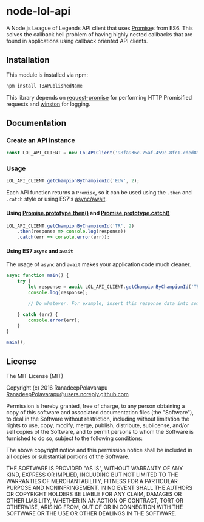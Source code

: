 # node-lol-api

A Node.js League of Legends API client that uses [Promise](https://developer.mozilla.org/en/docs/Web/JavaScript/Reference/Global_Objects/Promise)s from ES6\. This solves the callback hell problem of having highly nested callbacks that are found in applications using callback oriented API clients.

## Installation

This module is installed via npm:

``` bash
npm install TBAPublishedName
```

This library depends on [request-promise](https://www.npmjs.com/package/request-promise) for performing HTTP Promisified requests and [winston](https://www.npmjs.com/package/winston) for logging.  

## Documentation

### Create an API instance

``` js
const LOL_API_CLIENT = new LoLAPIClient('98fa936c-75af-459c-8fc1-cded8fb0050b', 'NA'); // Example API key.
```

### Usage

``` js
LOL_API_CLIENT.getChampionByChampionId('EUW', 2);
```

Each API function returns a `Promise`, so it can be used using the `.then` and `.catch` style or using ES7's [async/await](https://ponyfoo.com/articles/understanding-javascript-async-await).

#### Using [Promise.prototype.then()](https://developer.mozilla.org/en-US/docs/Web/JavaScript/Reference/Global_Objects/Promise/then) and [Promise.prototype.catch()](https://developer.mozilla.org/en-US/docs/Web/JavaScript/Reference/Global_Objects/Promise/catch)
``` js
LOL_API_CLIENT.getChampionByChampionId('TR', 2)
    .then(response => console.log(response))
    .catch(err => console.error(err));
```

#### Using ES7 `async` and `await`

The usage of `async` and `await` makes your application code much cleaner.

``` js
async function main() {
    try {
        let response = await LOL_API_CLIENT.getChampionByChampionId('TR', 3);
        console.log(response);

        // Do whatever. For example, insert this response data into some database.

    } catch (err) {
        console.error(err);
    }
}

main();
```

## License

The MIT License (MIT)

Copyright (c) 2016 RanadeepPolavarapu [RanadeepPolavarapu@users.noreply.github.com](RanadeepPolavarapu@users.noreply.github.com)

Permission is hereby granted, free of charge, to any person obtaining a copy of this software and associated documentation files (the "Software"), to deal in the Software without restriction, including without limitation the rights to use, copy, modify, merge, publish, distribute, sublicense, and/or sell copies of the Software, and to permit persons to whom the Software is furnished to do so, subject to the following conditions:

The above copyright notice and this permission notice shall be included in all copies or substantial portions of the Software.

THE SOFTWARE IS PROVIDED "AS IS", WITHOUT WARRANTY OF ANY KIND, EXPRESS OR IMPLIED, INCLUDING BUT NOT LIMITED TO THE WARRANTIES OF MERCHANTABILITY, FITNESS FOR A PARTICULAR PURPOSE AND NONINFRINGEMENT. IN NO EVENT SHALL THE AUTHORS OR COPYRIGHT HOLDERS BE LIABLE FOR ANY CLAIM, DAMAGES OR OTHER LIABILITY, WHETHER IN AN ACTION OF CONTRACT, TORT OR OTHERWISE, ARISING FROM, OUT OF OR IN CONNECTION WITH THE SOFTWARE OR THE USE OR OTHER DEALINGS IN THE SOFTWARE.
